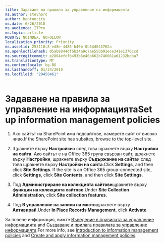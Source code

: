 ```yaml
---
title: Задаване на правила за управление на информацията
ms.author: stevhord
author: bentoncity
ms.date: 6/26/2018
ms.audience: ITPro
ms.topic: article
ROBOTS: NOINDEX, NOFOLLOW
localization_priority: Priority
ms.assetid: 253110c8-ed8e-4485-b40b-0b344843762a
ms.openlocfilehash: 05ab8844df6b34a9c7ae556b91ece341e1370ccd
ms.sourcegitcommit: e2864efcfb493b6e46b662b746661a61232bdba7
ms.translationtype: MT
ms.contentlocale: bg-BG
ms.lasthandoff: 01/24/2019
ms.locfileid: "29458461"
---
```

# <a name="set-up-information-management-policies"></a><span data-ttu-id="0e660-102">Задаване на правила за управление на информацията</span><span class="sxs-lookup"><span data-stu-id="0e660-102">Set up information management policies</span></span>

1. <span data-ttu-id="0e660-103">Ако сайтът на SharePoint има подсайтове, намерете сайт от високо ниво.</span><span class="sxs-lookup"><span data-stu-id="0e660-103">If the SharePoint site has subsites, browse to the top-level site.</span></span>
    
2. <span data-ttu-id="0e660-p101">Щракнете върху **Настройки**а след това щракнете върху **Настройки на сайта**. Ако сайтът е на Office 365 група свързан сайт, щракнете върху **Настройки**, щракнете върху **Съдържание на сайта**и след това щракнете върху **Настройки на сайта**.</span><span class="sxs-lookup"><span data-stu-id="0e660-p101">Click **Settings**, and then click **Site Settings**. If the site is an Office 365 group-connected site, click **Settings**, click **Site Contents**, and then click **Site Settings**.</span></span>
    
3. <span data-ttu-id="0e660-106">Под **Администриране на колекцията сайтове**щракнете върху **функции на колекцията сайтове**.</span><span class="sxs-lookup"><span data-stu-id="0e660-106">Under **Site Collection Administration**, click **Site collection features**.</span></span>
    
4. <span data-ttu-id="0e660-107">Под **В управление на записи на място**щракнете върху **Активирай**.</span><span class="sxs-lookup"><span data-stu-id="0e660-107">Under **In Place Records Management**, click **Activate**.</span></span>
    
<span data-ttu-id="0e660-108">За повече информация, вижте [Въведение в правилата за управление информацията](https://go.microsoft.com/fwlink/?linkid=404239) and [Създаване и прилага правилата за управление информацията](https://go.microsoft.com/fwlink/?linkid=2003916).</span><span class="sxs-lookup"><span data-stu-id="0e660-108">For more info, see [Introduction to information management policies](https://go.microsoft.com/fwlink/?linkid=404239) and [Create and apply information management policies](https://go.microsoft.com/fwlink/?linkid=2003916).</span></span>
  

